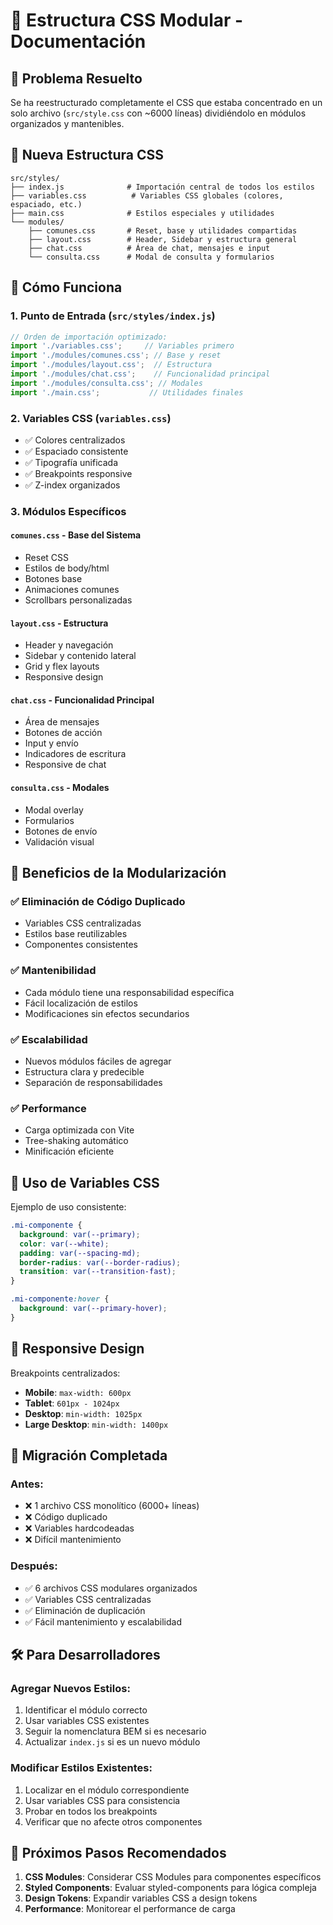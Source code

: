 # 📁 Estructura CSS Modular - Documentación

## 🎯 Problema Resuelto
Se ha reestructurado completamente el CSS que estaba concentrado en un solo archivo (`src/style.css` con ~6000 líneas) dividiéndolo en módulos organizados y mantenibles.

## 📂 Nueva Estructura CSS

```
src/styles/
├── index.js              # Importación central de todos los estilos
├── variables.css          # Variables CSS globales (colores, espaciado, etc.)
├── main.css              # Estilos especiales y utilidades
└── modules/
    ├── comunes.css       # Reset, base y utilidades compartidas
    ├── layout.css        # Header, Sidebar y estructura general
    ├── chat.css          # Área de chat, mensajes e input
    └── consulta.css      # Modal de consulta y formularios
```

## 🔧 Cómo Funciona

### 1. **Punto de Entrada (`src/styles/index.js`)**
```javascript
// Orden de importación optimizado:
import './variables.css';     // Variables primero
import './modules/comunes.css'; // Base y reset
import './modules/layout.css';  // Estructura
import './modules/chat.css';    // Funcionalidad principal
import './modules/consulta.css'; // Modales
import './main.css';           // Utilidades finales
```

### 2. **Variables CSS (`variables.css`)**
- ✅ Colores centralizados
- ✅ Espaciado consistente
- ✅ Tipografía unificada
- ✅ Breakpoints responsive
- ✅ Z-index organizados

### 3. **Módulos Específicos**

#### `comunes.css` - Base del Sistema
- Reset CSS
- Estilos de body/html
- Botones base
- Animaciones comunes
- Scrollbars personalizadas

#### `layout.css` - Estructura
- Header y navegación
- Sidebar y contenido lateral
- Grid y flex layouts
- Responsive design

#### `chat.css` - Funcionalidad Principal
- Área de mensajes
- Botones de acción
- Input y envío
- Indicadores de escritura
- Responsive de chat

#### `consulta.css` - Modales
- Modal overlay
- Formularios
- Botones de envío
- Validación visual

## 🚀 Beneficios de la Modularización

### ✅ **Eliminación de Código Duplicado**
- Variables CSS centralizadas
- Estilos base reutilizables
- Componentes consistentes

### ✅ **Mantenibilidad**
- Cada módulo tiene una responsabilidad específica
- Fácil localización de estilos
- Modificaciones sin efectos secundarios

### ✅ **Escalabilidad**
- Nuevos módulos fáciles de agregar
- Estructura clara y predecible
- Separación de responsabilidades

### ✅ **Performance**
- Carga optimizada con Vite
- Tree-shaking automático
- Minificación eficiente

## 🎨 Uso de Variables CSS

Ejemplo de uso consistente:
```css
.mi-componente {
  background: var(--primary);
  color: var(--white);
  padding: var(--spacing-md);
  border-radius: var(--border-radius);
  transition: var(--transition-fast);
}

.mi-componente:hover {
  background: var(--primary-hover);
}
```

## 📱 Responsive Design

Breakpoints centralizados:
- **Mobile**: `max-width: 600px`
- **Tablet**: `601px - 1024px`
- **Desktop**: `min-width: 1025px`
- **Large Desktop**: `min-width: 1400px`

## 🔄 Migración Completada

### Antes:
- ❌ 1 archivo CSS monolítico (6000+ líneas)
- ❌ Código duplicado
- ❌ Variables hardcodeadas
- ❌ Difícil mantenimiento

### Después:
- ✅ 6 archivos CSS modulares organizados
- ✅ Variables CSS centralizadas
- ✅ Eliminación de duplicación
- ✅ Fácil mantenimiento y escalabilidad

## 🛠️ Para Desarrolladores

### Agregar Nuevos Estilos:
1. Identificar el módulo correcto
2. Usar variables CSS existentes
3. Seguir la nomenclatura BEM si es necesario
4. Actualizar `index.js` si es un nuevo módulo

### Modificar Estilos Existentes:
1. Localizar en el módulo correspondiente
2. Usar variables CSS para consistencia
3. Probar en todos los breakpoints
4. Verificar que no afecte otros componentes

## 🎯 Próximos Pasos Recomendados

1. **CSS Modules**: Considerar CSS Modules para componentes específicos
2. **Styled Components**: Evaluar styled-components para lógica compleja
3. **Design Tokens**: Expandir variables CSS a design tokens
4. **Performance**: Monitorear el performance de carga